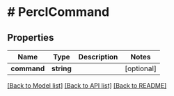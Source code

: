 # # PerclCommand

## Properties

Name | Type | Description | Notes
------------ | ------------- | ------------- | -------------
**command** | **string** |  | [optional] 

[[Back to Model list]](../../README.md#documentation-for-models) [[Back to API list]](../../README.md#documentation-for-api-endpoints) [[Back to README]](../../README.md)



